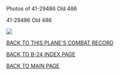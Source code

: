 
Photos of 41-29486 Old 486






 




41-29486 Old 486  
  

![](41-29486.jpg)  
  

[BACK TO THIS PLANE'S COMBAT RECORD](ValorToVictory/b24s/41-29486.md)  

[BACK TO B-24 INDEX PAGE](ValorToVictory/000b24s.md)  

[BACK TO MAIN PAGE](ValorToVictory/index.html)


